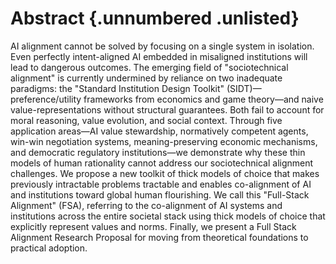 # Abstract {.unnumbered .unlisted}

AI alignment cannot be solved by focusing on a single system in isolation. Even perfectly intent-aligned AI embedded in misaligned institutions will lead to dangerous outcomes. The emerging field of "sociotechnical alignment" is currently undermined by reliance on two inadequate paradigms: the "Standard Institution Design Toolkit" (SIDT)—preference/utility frameworks from economics and game theory—and naive value-representations without structural guarantees. Both fail to account for moral reasoning, value evolution, and social context. Through five application areas—AI value stewardship, normatively competent agents, win-win negotiation systems, meaning-preserving economic mechanisms, and democratic regulatory institutions—we demonstrate why these thin models of human rationality cannot address our sociotechnical alignment challenges. We propose a new toolkit of thick models of choice that makes previously intractable problems tractable and enables co-alignment of AI and institutions toward global human flourishing. We call this "Full-Stack Alignment" (FSA), referring to the co-alignment of AI systems and institutions across the entire societal stack using thick models of choice that explicitly represent values and norms. Finally, we present a Full Stack Alignment Research Proposal for moving from theoretical foundations to practical adoption.